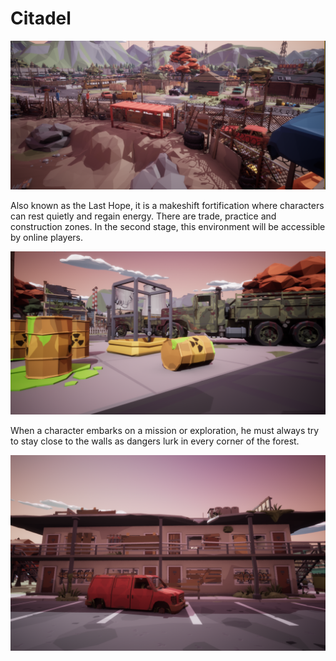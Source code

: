# Citadel

![](<../.gitbook/assets/Map1 (1).png>)

Also known as the Last Hope, it is a makeshift fortification where characters can rest quietly and regain energy. There are trade, practice and construction zones. In the second stage, this environment will be accessible by online players.

![](<../.gitbook/assets/Map4 (1).png>)

When a character embarks on a mission or exploration, he must always try to stay close to the walls as dangers lurk in every corner of the forest.

![](<../.gitbook/assets/Map3 (1).png>)
